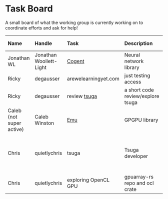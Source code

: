 # Task Board

A small board of what the working group is currently working on to coordinate efforts and ask for help! 


| Name | Handle | Task | Description | Need Help? | Help Desc | 
| :--- | :--- | :---| :--- | :--- | :--- |
| Jonathan WL | Jonathan Woollett-Light | [Cogent](https://crates.io/crates/cogent) | Neural network library |  Any appreciated | Specifcally in convolutional layers | 
| Ricky | degausser | arewelearningyet.com | just testing access | N | N/A | 
| Ricky | degausser | review [tsuga](https://github.com/quietlychris/tsuga) | a short code review/explore tsuga | N | N/A | 
| Caleb (not super active) | Caleb Winston | [Emu](https://calebwin.github.io/emu/) | GPGPU library |  |  | 
| Chris | quietlychris | tsuga | Tsuga developer | Help welcome, but not required at the moment | Roadmap in repo | 
| Chris | quietlychris | exploring OpenCL GPU | gpuarray-rs repo and ocl crate | n/a | n/a | 

